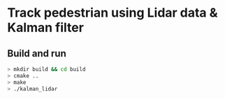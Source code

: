 # Track pedestrian using Lidar data & Kalman filter

## Build and run
```bash
> mkdir build && cd build
> cmake ..
> make
> ./kalman_lidar
```